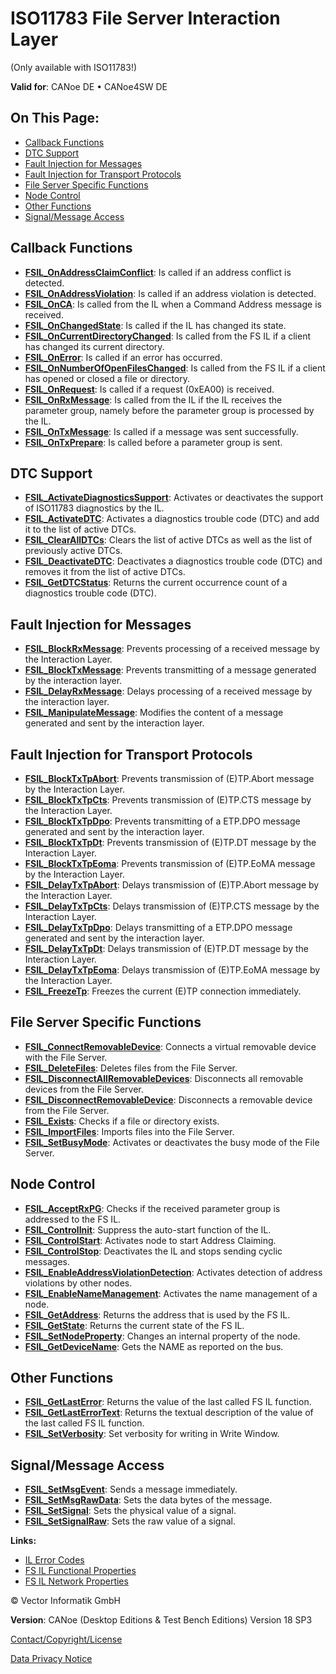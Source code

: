 # ISO11783 File Server Interaction Layer

(Only available with ISO11783!)

**Valid for**: CANoe DE • CANoe4SW DE

## On This Page:

- [Callback Functions](#Callback)
- [DTC Support](#DiagnosticFunctions)
- [Fault Injection for Messages](#FaultInjection)
- [Fault Injection for Transport Protocols](#FaultInjectionTP)
- [File Server Specific Functions](#FileServerSpecific)
- [Node Control](#Node)
- [Other Functions](#Other)
- [Signal/Message Access](#Signal/M)

## Callback Functions 

- **[FSIL_OnAddressClaimConflict](Functions/CAPLfunctionIso11783FSILOnAddressClaimConflict.md)**: Is called if an address conflict is detected.
- **[FSIL_OnAddressViolation](Functions/CAPLfunctionIso11783FSILOnAddressViolation.md)**: Is called if an address violation is detected.
- **[FSIL_OnCA](Functions/CAPLfunctionIso11783FSILOnCA.md)**: Is called from the IL when a Command Address message is received.
- **[FSIL_OnChangedState](Functions/CAPLfunctionIso11783FSILOnChangedState.md)**: Is called if the IL has changed its state.
- **[FSIL_OnCurrentDirectoryChanged](Functions/CAPLfunctionIso11783FSILOnCurrentDirectoryChanged.md)**: Is called from the FS IL if a client has changed its current directory.
- **[FSIL_OnError](Functions/CAPLfunctionIso11783FSILOnError.md)**: Is called if an error has occurred.
- **[FSIL_OnNumberOfOpenFilesChanged](Functions/CAPLfunctionIso11783FSILOnNumberOfOpenFilesChanged.md)**: Is called from the FS IL if a client has opened or closed a file or directory.
- **[FSIL_OnRequest](Functions/CAPLfunctionIso11783FSILOnRequest.md)**: Is called if a request (0xEA00) is received.
- **[FSIL_OnRxMessage](Functions/CAPLfunctionIso11783FSILOnRxMessage.md)**: Is called from the IL if the IL receives the parameter group, namely before the parameter group is processed by the IL.
- **[FSIL_OnTxMessage](Functions/CAPLfunctionIso11783FSILOnTxMessage.md)**: Is called if a message was sent successfully.
- **[FSIL_OnTxPrepare](Functions/CAPLfunctionIso11783FSILOnTxPrepare.md)**: Is called before a parameter group is sent.

## DTC Support 

- **[FSIL_ActivateDiagnosticsSupport](Functions/CAPLfunctionIso11783FSILActivateDiagnosticsSupport.md)**: Activates or deactivates the support of ISO11783 diagnostics by the IL.
- **[FSIL_ActivateDTC](Functions/CAPLfunctionIso11783FSILActivateDTC.md)**: Activates a diagnostics trouble code (DTC) and add it to the list of active DTCs.
- **[FSIL_ClearAllDTCs](Functions/CAPLfunctionIso11783FSILClearAllDTCs.md)**: Clears the list of active DTCs as well as the list of previously active DTCs.
- **[FSIL_DeactivateDTC](Functions/CAPLfunctionIso11783FSILDeactivateDTC.md)**: Deactivates a diagnostics trouble code (DTC) and removes it from the list of active DTCs.
- **[FSIL_GetDTCStatus](Functions/CAPLfunctionIso11783FSILGetDTCStatus.md)**: Returns the current occurrence count of a diagnostics trouble code (DTC).

## Fault Injection for Messages 

- **[FSIL_BlockRxMessage](Functions/CAPLfunctionIso11783FSILBlockRxMessage.md)**: Prevents processing of a received message by the Interaction Layer.
- **[FSIL_BlockTxMessage](Functions/CAPLfunctionIso11783FSILBlockTxMessage.md)**: Prevents transmitting of a message generated by the interaction layer.
- **[FSIL_DelayRxMessage](Functions/CAPLfunctionIso11783FSILDelayRxMessage.md)**: Delays processing of a received message by the interaction layer.
- **[FSIL_ManipulateMessage](Functions/CAPLfunctionIso11783FSILManipulateMessage.md)**: Modifies the content of a message generated and sent by the interaction layer.

## Fault Injection for Transport Protocols 

- **[FSIL_BlockTxTpAbort](Functions/CAPLfunctionIso11783FSILBlockTxTpAbort.md)**: Prevents transmission of (E)TP.Abort message by the Interaction Layer.
- **[FSIL_BlockTxTpCts](Functions/CAPLfunctionIso11783FSILBlockTxTpCts.md)**: Prevents transmission of (E)TP.CTS message by the Interaction Layer.
- **[FSIL_BlockTxTpDpo](Functions/CAPLfunctionIso11783FSILBlockTxTpDpo.md)**: Prevents transmitting of a ETP.DPO message generated and sent by the interaction layer.
- **[FSIL_BlockTxTpDt](Functions/CAPLfunctionIso11783FSILBlockTxTpDt.md)**: Prevents transmission of (E)TP.DT message by the Interaction Layer.
- **[FSIL_BlockTxTpEoma](Functions/CAPLfunctionIso11783FSILBlockTxTpEoma.md)**: Prevents transmission of (E)TP.EoMA message by the Interaction Layer.
- **[FSIL_DelayTxTpAbort](Functions/CAPLfunctionIso11783FSILDelayTxTpAbort.md)**: Delays transmission of (E)TP.Abort message by the Interaction Layer.
- **[FSIL_DelayTxTpCts](Functions/CAPLfunctionIso11783FSILDelayTxTpCts.md)**: Delays transmission of (E)TP.CTS message by the Interaction Layer.
- **[FSIL_DelayTxTpDpo](Functions/CAPLfunctionIso11783FSILDelayTxTpDpo.md)**: Delays transmitting of a ETP.DPO message generated and sent by the interaction layer.
- **[FSIL_DelayTxTpDt](Functions/CAPLfunctionIso11783FSILDelayTxTpDt.md)**: Delays transmission of (E)TP.DT message by the Interaction Layer.
- **[FSIL_DelayTxTpEoma](Functions/CAPLfunctionIso11783FSILDelayTxTpEoma.md)**: Delays transmission of (E)TP.EoMA message by the Interaction Layer.
- **[FSIL_FreezeTp](Functions/CAPLfunctionIso11783FSILFreezeTp.md)**: Freezes the current (E)TP connection immediately.

## File Server Specific Functions 

- **[FSIL_ConnectRemovableDevice](Functions/CAPLfunctionIso11783FSILConnectRemovableDevice.md)**: Connects a virtual removable device with the File Server.
- **[FSIL_DeleteFiles](Functions/CAPLfunctionIso11783FSILDeleteFiles.md)**: Deletes files from the File Server.
- **[FSIL_DisconnectAllRemovableDevices](Functions/CAPLfunctionIso11783FSILDisconnectAllRemovableDevices.md)**: Disconnects all removable devices from the File Server.
- **[FSIL_DisconnectRemovableDevice](Functions/CAPLfunctionIso11783FSILDisconnectRemovableDevice.md)**: Disconnects a removable device from the File Server.
- **[FSIL_Exists](Functions/CAPLfunctionIso11783FSILExists.md)**: Checks if a file or directory exists.
- **[FSIL_ImportFiles](Functions/CAPLfunctionIso11783FSILImportFiles.md)**: Imports files into the File Server.
- **[FSIL_SetBusyMode](Functions/CAPLfunctionIso11783FSILSetBusyMode.md)**: Activates or deactivates the busy mode of the File Server.

## Node Control 

- **[FSIL_AcceptRxPG](Functions/CAPLfunctionIso11783FSILAcceptRxPG.md)**: Checks if the received parameter group is addressed to the FS IL.
- **[FSIL_ControlInit](Functions/CAPLfunctionIso11783FSILControlInit.md)**: Suppress the auto-start function of the IL.
- **[FSIL_ControlStart](Functions/CAPLfunctionIso11783FSILControlStart.md)**: Activates node to start Address Claiming.
- **[FSIL_ControlStop](Functions/CAPLfunctionIso11783FSILControlStop.md)**: Deactivates the IL and stops sending cyclic messages.
- **[FSIL_EnableAddressViolationDetection](Functions/CAPLfunctionIso11783FSILEnableAddressViolationDetection.md)**: Activates detection of address violations by other nodes.
- **[FSIL_EnableNameManagement](Functions/CAPLfunctionIso11783FSILEnableNameManagement.md)**: Activates the name management of a node.
- **[FSIL_GetAddress](Functions/CAPLfunctionIso11783FSILGetAddress.md)**: Returns the address that is used by the FS IL.
- **[FSIL_GetState](Functions/CAPLfunctionIso11783FSILGetState.md)**: Returns the current state of the FS IL.
- **[FSIL_SetNodeProperty](Functions/CAPLfunctionIso11783FSILSetNodeProperty.md)**: Changes an internal property of the node.
- **[FSIL_GetDeviceName](Functions/CAPLfunctionIso11783FSILGetDeviceName.md)**: Gets the NAME as reported on the bus.

## Other Functions 

- **[FSIL_GetLastError](Functions/CAPLfunctionIso11783FSILGetLastError.md)**: Returns the value of the last called FS IL function.
- **[FSIL_GetLastErrorText](Functions/CAPLfunctionIso11783FSILGetLastErrorText.md)**: Returns the textual description of the value of the last called FS IL function.
- **[FSIL_SetVerbosity](Functions/CAPLfunctionIso11783FSILSetVerbosity.md)**: Set verbosity for writing in Write Window.

## Signal/Message Access 

- **[FSIL_SetMsgEvent](Functions/CAPLfunctionIso11783FSILSetMsgEvent.md)**: Sends a message immediately.
- **[FSIL_SetMsgRawData](Functions/CAPLfunctionIso11783FSILSetMsgRawData.md)**: Sets the data bytes of the message.
- **[FSIL_SetSignal](Functions/CAPLfunctionIso11783FSILSetSignal.md)**: Sets the physical value of a signal.
- **[FSIL_SetSignalRaw](Functions/CAPLfunctionIso11783FSILSetSignalRaw.md)**: Sets the raw value of a signal.

**Links:**

- [IL Error Codes](../../CAPLfunctionsISOj1939ErrorCodes.md)
- [FS IL Functional Properties](CAPLfunctionsISOILFSProperties.md)
- [FS IL Network Properties](CAPLfunctionsISOILFSNetworkProperties.md)

© Vector Informatik GmbH

**Version**: CANoe (Desktop Editions & Test Bench Editions) Version 18 SP3

[Contact/Copyright/License](../../../Shared/ContactCopyrightLicense.md)

[Data Privacy Notice](https://www.vector.com/int/en/company/get-info/privacy-policy/)
